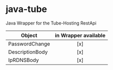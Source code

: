 # java-tube
Java Wrapper for the Tube-Hosting RestApi

| Object        | in Wrapper available |
| ------------- |:-------------:|
| PasswordChange      | [x] |
| DescriptionBody      | [x] |
| IpRDNSBody | [x] |

